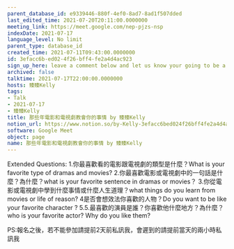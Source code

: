 ```yaml
---
parent_database_id: e9339446-880f-4ef0-8ad7-8ad1f507dded
last_edited_time: 2021-07-20T20:11:00.0000000
meeting_link: https://meet.google.com/nep-pjzs-nsp
indexDate: 2021-07-17
language_level: No limit
parent_type: database_id
created_time: 2021-07-11T09:43:00.0000000
id: 3efacc6b-ed02-4f26-bff4-fe2a4d4ac923
sign_up_here: leave a comment below and let us know your going to be a speaker or a listener, we accept 6 speakers tops but no limit for audience
archived: false
talktime: 2021-07-17T22:00:00.0000000
hosts: 臻臻Kelly
tags:
- Talk
- 2021-07-17
- 臻臻Kelly
title: 那些年電影和電視劇教會你的事情 by 臻臻Kelly
notion_url: https://www.notion.so/by-Kelly-3efacc6bed024f26bff4fe2a4d4ac923
software: Google Meet
object: page
name: 那些年電影和電視劇教會你的事情 by 臻臻Kelly
---
```


Extended Questions:
1.你最喜歡看的電影跟電視劇的類型是什麼？What is your favorite type of dramas and movies?
2.你最喜歡電影或電視劇中的一句話是什麼？為什麼？what is your favorite sentence in dramas or movies？
3.你從電影或電視劇中學到什麼事情或什麼人生道理？what things do you learn from movies or life of reason?
4是否會想效法你喜歡的人物？Do you want to be like your favorite character ?
5.5.最喜歡的演員是誰？你喜歡他什麼地方？為什麼？who is your favorite actor? Why do you like them?

PS:報名之後，若不能參加請提前2天前私訊我，會遲到的請提前當天的兩小時私訊我



